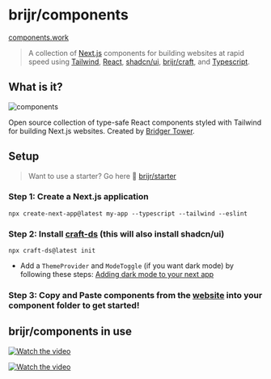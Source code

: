 # brijr/components

[components.work](https://components.work)

> A collection of [Next.js](https://nextjs.org) components for building websites at rapid speed using [Tailwind](https://tailwindcss.com), [React](https://react.dev), [shadcn/ui](https://ui.shadcn.com), [brijr/craft](https://github.com/brijr/craft), and [Typescript](https://www.typescriptlang.org/).

## What is it?

![components](https://github.com/brijr/components/assets/57158102/a1246578-4837-4704-94d8-1b01703a850b)

Open source collection of type-safe React components styled with Tailwind for building Next.js websites. Created by [Bridger Tower](https://bridger.to).

## Setup

> Want to use a starter? Go here 🔗 [brijr/starter](https://github.com/brijr/starter)

### Step 1: Create a Next.js application

```
npx create-next-app@latest my-app --typescript --tailwind --eslint
```

### Step 2: Install [craft-ds](https://github.com/brijr/craft) (this will also install shadcn/ui)

```
npx craft-ds@latest init
```

- Add a `ThemeProvider` and `ModeToggle` (if you want dark mode) by following these steps: [Adding dark mode to your next app](https://ui.shadcn.com/docs/dark-mode/next)

### Step 3: Copy and Paste components from the [website](htpps://components.work) into your component folder to get started!

## brijr/components in use

[![Watch the video](https://img.youtube.com/vi/s-cb_7Kyupg/sddefault.jpg)](https://www.youtube.com/watch?v=s-cb_7Kyupg)

[![Watch the video](https://img.youtube.com/vi/PjSfcq3p2jY/sddefault.jpg)](https://www.youtube.com/watch?v=PjSfcq3p2jY)
